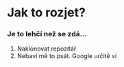 # Jak to rozjet?
### Je to lehčí než se zdá...
1. Naklonovat repozitář
2. Nebaví mě to psát. Google určitě ví
